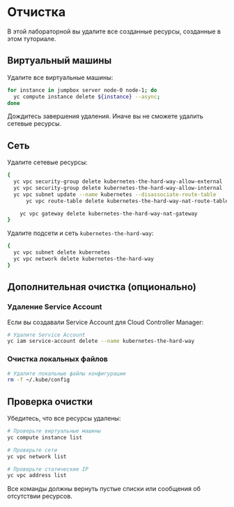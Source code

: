 # Отчистка
В этой лабораторной вы удалите все созданные ресурсы, созданные в этом туториале.

## Виртуальный машины

Удалите все виртуальные машины:

```bash
for instance in jumpbox server node-0 node-1; do
  yc compute instance delete ${instance} --async;
done
```

Дождитесь завершения удаления. Иначе вы не сможете удалить сетевые ресурсы.

## Сеть

Удалите сетевые ресурсы:

```bash
{
  yc vpc security-group delete kubernetes-the-hard-way-allow-external
  yc vpc security-group delete kubernetes-the-hard-way-allow-internal
  yc vpc subnet update --name kubernetes --disassociate-route-table
      yc vpc route-table delete kubernetes-the-hard-way-nat-route-table

    yc vpc gateway delete kubernetes-the-hard-way-nat-gateway
}
```

Удалите подсети и сеть `kubernetes-the-hard-way`:

```bash
{
  yc vpc subnet delete kubernetes
  yc vpc network delete kubernetes-the-hard-way
}
```

## Дополнительная очистка (опционально)

### Удаление Service Account

Если вы создавали Service Account для Cloud Controller Manager:

```bash
# Удалите Service Account
yc iam service-account delete --name kubernetes-the-hard-way
```

### Очистка локальных файлов

```bash
# Удалите локальные файлы конфигурации
rm -f ~/.kube/config
```

## Проверка очистки

Убедитесь, что все ресурсы удалены:

```bash
# Проверьте виртуальные машины
yc compute instance list

# Проверьте сети
yc vpc network list

# Проверьте статические IP
yc vpc address list
```

Все команды должны вернуть пустые списки или сообщения об отсутствии ресурсов.
